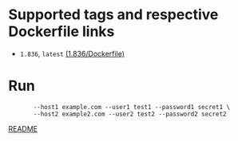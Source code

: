 #  Supported tags and respective Dockerfile links
- `1.836`, `latest` [(1.836/Dockerfile)](https://github.com/webinv/docker-imapsync/blob/master/1.836/Dockerfile)


# Run

```docker run -ti --rm webinventions/imapsync \
       --host1 example.com --user1 test1 --password1 secret1 \
       --host2 example2.com --user2 test2 --password2 secret2
```

[README](https://github.com/imapsync/imapsync/blob/master/README)